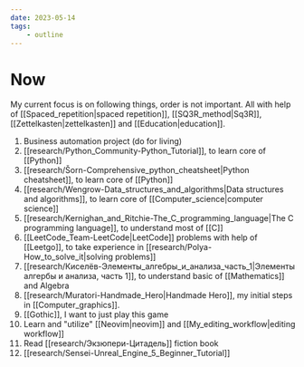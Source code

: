 ```yaml
---
date: 2023-05-14
tags:
    - outline
---
```


# Now

My current focus is on following things, order is not important. All with help
of [[Spaced_repetition|spaced repetition]], [[SQ3R_method|Sq3R]],
[[Zettelkasten|zettelkasten]] and [[Education|education]].

1. Business automation project (do for living)
2. [[research/Python_Community-Python_Tutorial]], to learn core of [[Python]]
3. [[research/Šorn-Comprehensive_python_cheatsheet|Python cheatsheet]], to learn
core of [[Python]]
4. [[research/Wengrow-Data_structures_and_algorithms|Data structures and
algorithms]], to learn core of [[Computer_science|computer science]]
5. [[research/Kernighan_and_Ritchie-The_C_programming_language|The C programming
language]], to understand most of [[C]]
6. [[LeetCode_Team-LeetCode|LeetCode]] problems with help of [[Leetgo]], to take
  experience in [[research/Polya-How_to_solve_it|solving problems]]
7. [[research/Киселёв-Элементы_алгебры_и_анализа_часть_1|Элементы алгербы и анализа, часть 1]], to understand basic of [[Mathematics]] and Algebra
8. [[research/Muratori-Handmade_Hero|Handmade Hero]], my initial steps in [[Computer_graphics]].
9. [[Gothic]], I want to just play this game
10. Learn and "utilize" [[Neovim|neovim]] and [[My_editing_workflow|editing workflow]]
11. Read [[research/Экзюпери-Цитадель]] fiction book
12. [[research/Sensei-Unreal_Engine_5_Beginner_Tutorial]]
